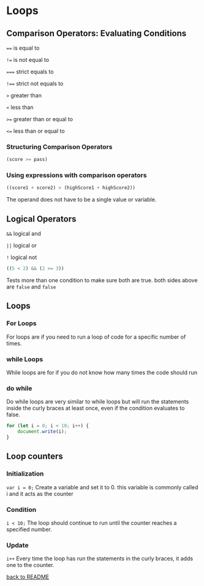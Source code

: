 # Loops

## Comparison Operators: Evaluating Conditions

`==` is equal to

`!=` is not equal to

`===` strict equals to

`!==` strict not equals to

`>` greater than 

`<` less than

`>=` greater than or equal to

`<=` less than or equal to

### Structuring Comparison Operators

```javascript
(score >= pass)
```

### Using expressions with comparison operators

```javascript
((score1 + score2) > (highScore1 + highScore2))
```

The operand does not have to be a single value or variable.

## Logical Operators

`&&` logical and

`||` logical or

`!` logical not

```javascript
((5 < 2) && (2 >= 3))
```

Tests more than one condition to make sure both are true. both sides above are `false` and `false`

## Loops

### For Loops

For loops are if you need to run a loop of code for a specific number of times.

### while Loops

While loops are for if you do not know how many times the code should run

### do while

Do while loops are very similar to while loops but will run the statements inside the curly braces at least once, even if the condition evaluates to false.

```javascript
for (let i = 0; i < 10; i++) {
    document.write(i);
}
```

## Loop counters

### Initialization

`var i = 0;` Create a variable and set it to 0. this variable is commonly called i and it acts as the counter

### Condition

`i < 10;` The loop should continue to run until the counter reaches a specified number.

### Update

`i++` Every time the loop has run the statements in the curly braces, it adds one to the counter.

[back to README](README.md)